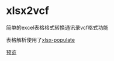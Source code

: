 # xlsx2vcf
简单的excel表格格式转换通讯录vcf格式功能

表格解析使用了[xlsx-populate](https://gitcdn.xyz/repo/dtjohnson/xlsx-populate)

[预览](https://catchero.github.io/xlsx2vcf/)
